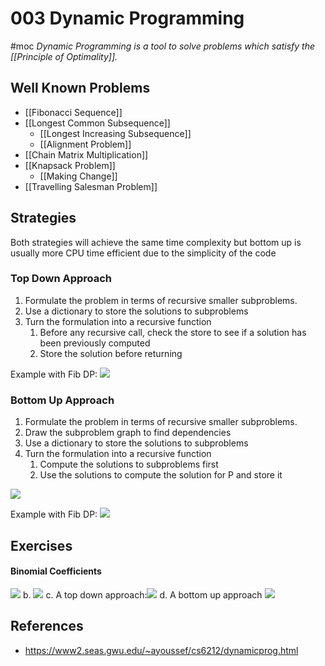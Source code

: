 # 003 Dynamic Programming
#moc 
_Dynamic Programming is a tool to solve problems which satisfy the [[Principle of Optimality]]._
## Well Known Problems
- [[Fibonacci Sequence]]
- [[Longest Common Subsequence]]
	- [[Longest Increasing Subsequence]]
	- [[Alignment Problem]]
- [[Chain Matrix Multiplication]]
- [[Knapsack Problem]]
	- [[Making Change]]
- [[Travelling Salesman Problem]]
## Strategies
Both strategies will achieve the same time complexity but bottom up is usually more CPU time efficient due to the simplicity of the code
### Top Down Approach
1. Formulate the problem in terms of recursive smaller subproblems.
2. Use a dictionary to store the solutions to subproblems
3. Turn the formulation into a recursive function
	1. Before any recursive call, check the store to see if a solution has been previously computed
	2. Store the solution before returning

Example with Fib DP:
![](https://i.imgur.com/zKdEyaU.png)

### Bottom Up Approach
1. Formulate the problem in terms of recursive smaller subproblems.
2. Draw the subproblem graph to find dependencies
3. Use a dictionary to store the solutions to subproblems
4. Turn the formulation into a recursive function
	1. Compute the solutions to subproblems first
	2. Use the solutions to compute the solution for P and store it

![](https://i.imgur.com/I2520pv.png)

Example with Fib DP:
![](https://i.imgur.com/0OgEhHu.png)

## Exercises
#### Binomial Coefficients 
![](https://i.imgur.com/FiqSnSZ.png)
b. ![](https://i.imgur.com/b6X5HDI.png)
c. A top down approach:![](https://i.imgur.com/J1XxTUV.png)
d. A bottom up approach ![](https://i.imgur.com/4zzRPuZ.png)

## References
- https://www2.seas.gwu.edu/~ayoussef/cs6212/dynamicprog.html